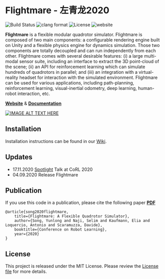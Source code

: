 # Flightmare - 左青龙2020

![Build Status](https://github.com/uzh-rpg/flightmare/workflows/CPP_CI/badge.svg) ![clang format](https://github.com/uzh-rpg/flightmare/workflows/clang_format/badge.svg)
![License](https://img.shields.io/badge/License-MIT-blue.svg) ![website]( https://img.shields.io/website-up-down-green-red/https/naereen.github.io.svg)

**Flightmare** is a flexible modular quadrotor simulator.
Flightmare is composed of two main components: a configurable rendering engine built on Unity and a flexible physics engine for dynamics simulation.
Those two components are totally decoupled and can run independently from each other. 
Flightmare comes with several desirable features: (i) a large multi-modal sensor suite, including an interface to extract the 3D point-cloud of the scene; (ii) an API for reinforcement learning which can simulate hundreds of quadrotors in parallel; and (iii) an integration with a virtual-reality headset for interaction with the simulated environment.
Flightmare can be used for various applications, including path-planning, reinforcement learning, visual-inertial odometry, deep learning, human-robot interaction, etc.

**[Website](https://uzh-rpg.github.io/flightmare/)** & 
**[Documentation](https://flightmare.readthedocs.io/)** 

[![IMAGE ALT TEXT HERE](./docs/flightmare_main.png)](https://youtu.be/m9Mx1BCNGFU)

## Installation
Installation instructions can be found in our [Wiki](https://github.com/uzh-rpg/flightmare/wiki).
  
## Updates
 *  17.11.2020 [Spotlight](https://youtu.be/8JyrjPLt8wo) Talk at CoRL 2020 
 *  04.09.2020 Release Flightmare

## Publication

If you use this code in a publication, please cite the following paper **[PDF](http://rpg.ifi.uzh.ch/docs/CoRL20_Yunlong.pdf)**

```
@article{song2020flightmare,
    title={Flightmare: A Flexible Quadrotor Simulator},
    author={Song, Yunlong and Naji, Selim and Kaufmann, Elia and Loquercio, Antonio and Scaramuzza, Davide},
    booktitle={Conference on Robot Learning},
    year={2020}
}
```

## License
This project is released under the MIT License. Please review the [License file](LICENSE) for more details.
